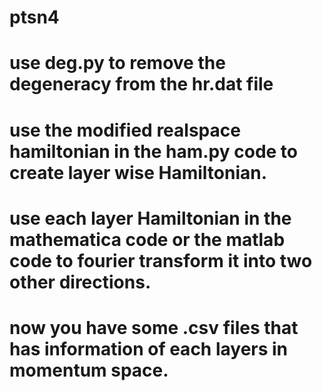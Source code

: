 # ptsn4
# use deg.py to remove the degeneracy from the hr.dat file

# use the modified realspace hamiltonian in the ham.py code to create layer wise Hamiltonian.

# use each layer Hamiltonian in the mathematica code or the matlab code to fourier transform it into two other directions.

# now you have some .csv files that has information of each layers in momentum space.
